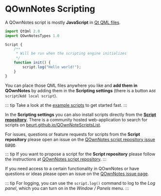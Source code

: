 # QOwnNotes Scripting

A QOwnNotes script is mostly **JavaScript** in [Qt QML files](https://doc.qt.io/qt-5/qtqml-index.html).

```js
import QtQml 2.0
import QOwnNotesTypes 1.0

Script {
    /**
     * Will be run when the scripting engine initializes
     */
    function init() {
        script.log("Hello world!");
    }
}
```

You can place those QML files anywhere you like and **add them in QOwnNotes**
by adding them in the **Scripting settings** (there is a button `Add script`/`Add local script`).

::: tip
Take a look at the [example scripts](https://github.com/pbek/QOwnNotes/blob/main/docs/scripting/examples)
to get started fast.
:::

In the **Scripting settings** you can also install scripts directly from the [**Script repository**](https://github.com/qownnotes/scripts).
There is a community hosted web-application to search for scripts on [beurt.github.io/QOwnNoteScriptsList](https://beurt.github.io/QOwnNoteScriptsList/).

For issues, questions or feature requests for scripts from the **Script repository** please open
an issue on the [QOwnNotes script repository issue page](https://github.com/qownnotes/scripts/issues).

::: tip
If you want to propose a script for the **Script repository** please follow the
instructions at [QOwnNotes script repository](https://github.com/qownnotes/scripts).
:::

If you need access to a certain functionality in QOwnNotes or have
questions or ideas please open an issue on the [QOwnNotes issue page](https://github.com/pbek/QOwnNotes/issues).

::: tip
For logging, you can use the `script.log()` command to log to the _Log panel_,
which you can turn on in the _Window / Panels_ menu.
:::
